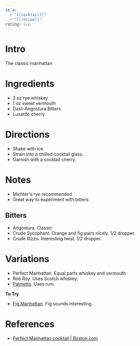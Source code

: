 ```yaml
---
is_a:
  - "[[cocktail]]"
  - "[[recipe]]"
rating: 👍👍
---
```

# Intro
The classic manhattan

# Ingredients
* 2 oz rye whiskey
* 1 oz sweet vermouth
* Dash Angostura Bitters
* Luxardo cherry

# Directions
* Shake with ice.
* Strain into a chilled cocktail glass.
* Garnish with a cocktail cherry.

# Notes
* Michter's rye recommended
* Great way to experiment with bitters

## Bitters
* Angostura. Classic
* Crude Sycophant. Orange and fig pairs nicely. 1/2 dropper.
* Crude Rizzo. Interesting twist. 1/2 dropper.

# Variations
* Perfect Manhattan. Equal parts whiskey and vermouth
* Rob Roy. Uses Scotch whiskey.
* [Palmetto](palmetto.md). Uses rum.

**To Try**
* [Fig Manhattan](https://www.liberandcompany.com/collections/recipes/products/fig-manhattan). Fig sounds interesting.

# References
* [Perfect Manhattan cocktail | Boston.com](https://www.boston.com/food/food/2021/01/27/how-to-make-the-perfect-manhattan-cocktail)
